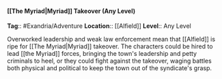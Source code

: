 #### [[The Myriad|Myriad]] Takeover (Any Level)
**Tag**:: #Exandria/Adventure
**Location**:: [[Alfield]]
**Level**:: Any Level

 Overworked leadership and weak law enforcement mean that [[Alfield]] is ripe for [[The Myriad|Myriad]] takeover. The characters could be hired to lead [[the Myriad]] forces, bringing the town's leadership and petty criminals to heel, or they could fight against the takeover, waging battles both physical and political to keep the town out of the syndicate's grasp.
